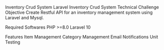 Inventory Crud System
Laravel Inventory Crud System Technical Challenge
Objective 
Create Restful API for an inventory management system using Laravel and Mysql.

Required Softwares
PHP >=8.0
Laravel 10

Features
Item Management
Category Management
Email Notifications
Unit Testing
